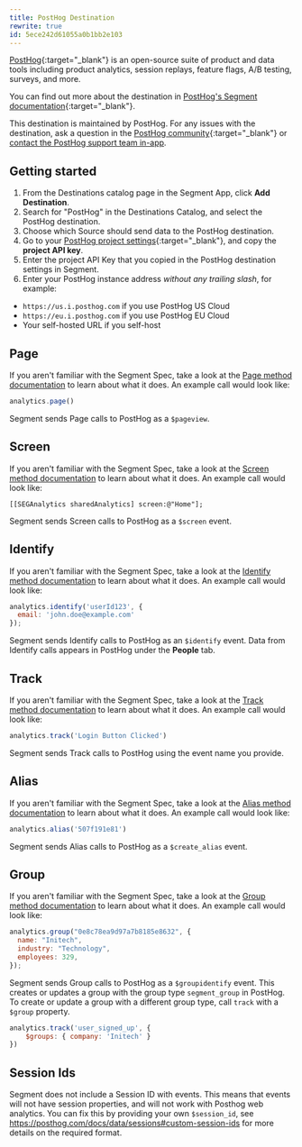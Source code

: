 ```yaml
---
title: PostHog Destination
rewrite: true
id: 5ece242d61055a0b1bb2e103
---
```

[PostHog](https://posthog.com/?utm_source=segmentio&utm_medium=docs&utm_campaign=partners){:target="_blank"} is an open-source suite of product and data tools including product analytics, session replays, feature flags, A/B testing, surveys, and more.

You can find out more about the destination in [PostHog's Segment documentation](https://posthog.com/docs/libraries/segment){:target="_blank"}.

This destination is maintained by PostHog. For any issues with the destination, ask a question in the [PostHog community](https://posthog.com/questions){:target="_blank"} or [contact the PostHog support team in-app](https://us.posthog.com/#panel=support).

## Getting started

1. From the Destinations catalog page in the Segment App, click **Add Destination**.
2. Search for "PostHog" in the Destinations Catalog, and select the PostHog destination.
3. Choose which Source should send data to the PostHog destination.
4. Go to your [PostHog project settings](https://us.posthog.com/settings/project#variables){:target="_blank"}, and copy the **project API key**.
5. Enter the project API Key that you copied in the PostHog destination settings in Segment.
6. Enter your PostHog instance address *without any trailing slash*, for example:
  - `https://us.i.posthog.com` if you use PostHog US Cloud
  - `https://eu.i.posthog.com` if you use PostHog EU Cloud
  - Your self-hosted URL if you self-host

## Page

If you aren't familiar with the Segment Spec, take a look at the [Page method documentation](/docs/connections/spec/page/) to learn about what it does. An example call would look like:

```js
analytics.page()
```

Segment sends Page calls to PostHog as a `$pageview`.


## Screen

If you aren't familiar with the Segment Spec, take a look at the [Screen method documentation](/docs/connections/spec/screen/) to learn about what it does. An example call would look like:

```obj
[[SEGAnalytics sharedAnalytics] screen:@"Home"];
```

Segment sends Screen calls to PostHog as a `$screen` event.


## Identify

If you aren't familiar with the Segment Spec, take a look at the [Identify method documentation](/docs/connections/spec/identify/) to learn about what it does. An example call would look like:

```js
analytics.identify('userId123', {
  email: 'john.doe@example.com'
});
```

Segment sends Identify calls to PostHog as an `$identify` event. Data from Identify calls appears in PostHog under the **People** tab.


## Track

If you aren't familiar with the Segment Spec, take a look at the [Track method documentation](/docs/connections/spec/track/) to learn about what it does. An example call would look like:

```js
analytics.track('Login Button Clicked')
```

Segment sends Track calls to PostHog using the event name you provide.

## Alias

If you aren't familiar with the Segment Spec, take a look at the [Alias method documentation](/docs/connections/spec/alias/) to learn about what it does. An example call would look like:

```js
analytics.alias('507f191e81')
```

Segment sends Alias calls to PostHog as a `$create_alias` event.

## Group

If you aren't familiar with the Segment Spec, take a look at the [Group method documentation](/docs/connections/spec/group/) to learn about what it does. An example call would look like:

```js
analytics.group("0e8c78ea9d97a7b8185e8632", {
  name: "Initech",
  industry: "Technology",
  employees: 329,
});
```

Segment sends Group calls to PostHog as a `$groupidentify` event. This creates or updates a group with the group type `segment_group` in PostHog. To create or update a group with a different group type, call `track` with a `$group` property.

```js
analytics.track('user_signed_up', {
    $groups: { company: 'Initech' }
})
```

## Session Ids
Segment does not include a Session ID with events. This means that events will not have session properties, and will not work with Posthog web analytics. You can fix this by providing your own `$session_id`, see https://posthog.com/docs/data/sessions#custom-session-ids for more details on the required format.
